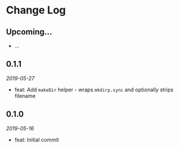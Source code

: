 # Change Log

## Upcoming...

- ... <!-- Add new lines here. Version number will be decided later -->

## 0.1.1

_2019-05-27_

- feat: Add `makeDir` helper - wraps `mkdirp.sync` and optionally strips filename

## 0.1.0

_2019-05-16_

- feat: Initial commit
